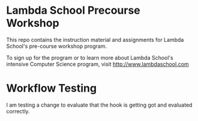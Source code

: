 # Lambda School Precourse Workshop
This repo contains the instruction material and assignments for Lambda School's pre-course workshop program.

To sign up for the program or to learn more about Lambda School's intensive Computer Science program, visit http://www.lambdaschool.com

# Workflow Testing
I am testing a change to evaluate that the hook is getting got and evaluated correctly.
